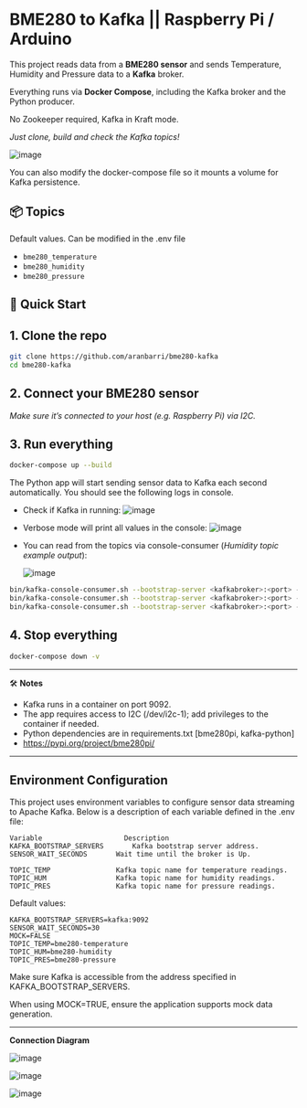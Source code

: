 # BME280 to Kafka || Raspberry Pi / Arduino #

This project reads data from a **BME280 sensor** and sends Temperature, Humidity and Pressure data to a **Kafka** broker. 

Everything runs via **Docker Compose**, including the Kafka broker and the Python producer.

No Zookeeper required, Kafka in Kraft mode.

*Just clone, build and check the Kafka topics!*

![image](https://github.com/user-attachments/assets/6673e73c-f573-46cb-92ba-cb101d6dbfd6)

You can also modify the docker-compose file so it mounts a volume for Kafka persistence.

## 📦 Topics

Default values. Can be modified in the .env file

- `bme280_temperature`
- `bme280_humidity`
- `bme280_pressure`

## 🚀 Quick Start

## 1.  Clone the repo ##

```bash
git clone https://github.com/aranbarri/bme280-kafka
cd bme280-kafka
```

## 2.  Connect your BME280 sensor ##
   
 *Make sure it’s connected to your host (e.g. Raspberry Pi) via I2C.*


## 3.  Run everything ##

```bash
docker-compose up --build
```

The Python app will start sending sensor data to Kafka each second automatically. You should see the following logs in console.
 -  Check if Kafka in running:
    ![image](https://github.com/user-attachments/assets/1522efcb-1820-440e-a4f5-110147d8c374)
 -  Verbose mode will print all values in the console:
    ![image](https://github.com/user-attachments/assets/5cdcd7bd-1cd9-4a60-b210-8039055d2227)
 -  You can read from the topics via console-consumer (*Humidity topic example output*):

    ![image](https://github.com/user-attachments/assets/196b6afe-516f-46e3-8211-206590305b0c)
   ```bash
   bin/kafka-console-consumer.sh --bootstrap-server <kafkabroker>:<port> --topic bme280_humidity
   bin/kafka-console-consumer.sh --bootstrap-server <kafkabroker>:<port> --topic bme280_temperature
   bin/kafka-console-consumer.sh --bootstrap-server <kafkabroker>:<port> --topic bme280_pressure
   ````
  
## 4.  Stop everything ##
```bash
docker-compose down -v
```

-------------

🛠️ **Notes**

- Kafka runs in a container on port 9092.
- The app requires access to I2C (/dev/i2c-1); add privileges to the container if needed.
- Python dependencies are in requirements.txt [bme280pi, kafka-python]
- https://pypi.org/project/bme280pi/

-----------------
## Environment Configuration
This project uses environment variables to configure sensor data streaming to Apache Kafka. Below is a description of each variable defined in the .env file:

````.env
Variable	                Description
KAFKA_BOOTSTRAP_SERVERS	      Kafka bootstrap server address.
SENSOR_WAIT_SECONDS	      Wait time until the broker is Up.

TOPIC_TEMP	              Kafka topic name for temperature readings.
TOPIC_HUM	              Kafka topic name for humidity readings.
TOPIC_PRES	              Kafka topic name for pressure readings.
````
Default values:

````
KAFKA_BOOTSTRAP_SERVERS=kafka:9092
SENSOR_WAIT_SECONDS=30
MOCK=FALSE
TOPIC_TEMP=bme280-temperature
TOPIC_HUM=bme280-humidity
TOPIC_PRES=bme280-pressure
````

Make sure Kafka is accessible from the address specified in KAFKA_BOOTSTRAP_SERVERS.

When using MOCK=TRUE, ensure the application supports mock data generation.

-----------------


**Connection Diagram**

   ![image](https://github.com/user-attachments/assets/0e89b781-31d8-451b-9ad4-a3ed38d7075a)

![image](https://github.com/user-attachments/assets/8170dfd1-4143-4864-8c0b-b361f06049c8)

![image](https://github.com/user-attachments/assets/8ebd018b-7754-4dfa-8326-0c8bece102bd)
